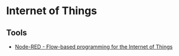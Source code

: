 # Internet of Things

## Tools

- [Node-RED - Flow-based programming for the Internet of Things](https://nodered.org/)
